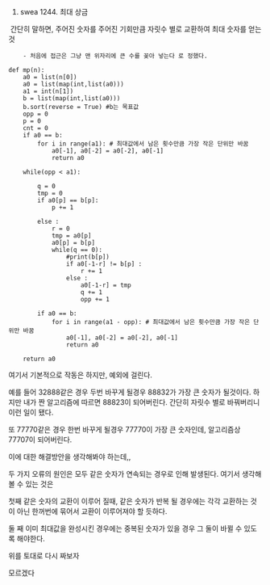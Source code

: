 1. swea 1244. 최대 상금

​		간단히 말하면, 주어진 숫자를 주어진 기회만큼 자릿수 별로 교환하여 최대 숫자를 얻는 것

		- 처음에 접근은 그냥 맨 위자리에 큰 수를 꽂아 넣는다 로 정했다.

```
def mp(n):
    a0 = list(n[0])
    a0 = list(map(int,list(a0)))
    a1 = int(n[1])
    b = list(map(int,list(a0)))
    b.sort(reverse = True) #b는 목표값
    opp = 0
    p = 0    
    cnt = 0
    if a0 == b:
        for i in range(a1): # 최대값에서 남은 횟수만큼 가장 작은 단위만 바꿈
            a0[-1], a0[-2] = a0[-2], a0[-1]
            return a0
    
    while(opp < a1):

        q = 0
        tmp = 0
        if a0[p] == b[p]:
            p += 1
            
        else :
            r = 0
            tmp = a0[p]
            a0[p] = b[p]
            while(q == 0):
                #print(b[p])
                if a0[-1-r] != b[p] :
                    r += 1
                else :
                    a0[-1-r] = tmp
                    q += 1
                    opp += 1
        
        if a0 == b:
            for i in range(a1 - opp): # 최대값에서 남은 횟수만큼 가장 작은 단위만 바꿈
                a0[-1], a0[-2] = a0[-2], a0[-1]
                return a0
    
    return a0
```



여기서 기본적으로 작동은 하지만, 예외에 걸린다.

예를 들어 32888같은 경우 두번 바꾸게 될경우 88832가 가장 큰 숫자가 될것이다. 하지만 내가 짠 알고리즘에 따르면 88823이 되어버린다. 간단히 자릿수 별로 바꿔버리니 이런 일이 됐다.

또 77770같은 경우 한번 바꾸게 될경우 77770이 가장 큰 숫자인데, 알고리즘상 77707이 되어버린다.



이에 대한 해결방안을 생각해봐야 하는데,,

두 가지 오류의 원인은 모두 같은 숫자가 연속되는 경우로 인해 발생된다. 여기서 생각해 볼 수 있는 것은 

첫째 같은 숫자의 교환이 이루어 질때, 같은 숫자가 반복 될 경우에는 각각 교환하는 것이 아닌 한꺼번에 묶어서 교환이 이루어져야 할 듯하다.

둘 째 이미 최대값을 완성시킨 경우에는 중복된 숫자가 있을 경우 그 둘이 바뀔 수 있도록 해야한다.

위를 토대로 다시 짜보자

모르겠다

